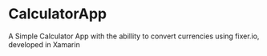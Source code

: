 # CalculatorApp

A Simple Calculator App with the abillity to convert currencies using fixer.io, developed in Xamarin
